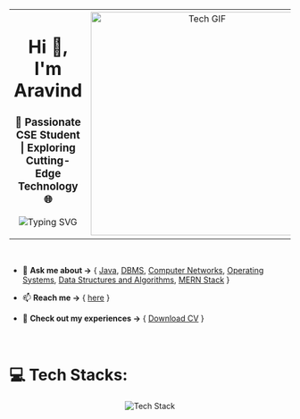 <table width="100%">
  <tr>
    <td width="70%">
      <h1 align="center">Hi 👋, I'm Aravind</h1>
      <h3 align="center">🚀 Passionate CSE Student | Exploring Cutting-Edge Technology 🌐</h3>
      <p align="center">
  <img src="https://readme-typing-svg.demolab.com?font=Fira+Code&weight=500&size=30&pause=1000&center=true&vCenter=true&width=600&lines=Full+Stack+Developer;Machine+Learning+Enthusiast;Problem+Solver;Tech+Explorer&color=blue" alt="Typing SVG" />
</p>
    </td>
    <td width="40%" align="center">
      <img src="https://media.licdn.com/dms/image/D4E12AQGWZAOnLDRaQw/article-cover_image-shrink_600_2000/0/1656679844338?e=2147483647&v=beta&t=LXuiCyZghSphTvRRmE7VHke8tY9dUz1o6NTErlbbItQ" alt="Tech GIF" width="400"/>
    </td>
  </tr>
</table><br>

- 💬 **Ask me about ->** { [Java](), [DBMS](), [Computer Networks](), [Operating Systems](), [Data Structures and Algorithms](), [MERN Stack]() }

- 📫 **Reach me ->** { [here](mailto:aravind30052003@gmail.com) }

- 📄 **Check out my experiences ->** { [Download CV](https://drive.google.com/uc?export=download&id=10B9dKJY-Xh0Dv_jTz4GpyjCuJjY5kChp) }<br><br><br>

# 💻 Tech Stacks:
<p align="center">
  <img src="https://skillicons.dev/icons?i=c,cpp,java,js,py,express,nodejs,react,mongodb,mysql,firebase,vercel,git,figma,canva&perline=7" alt="Tech Stack" />
</p>
